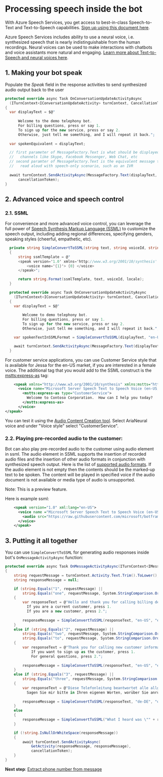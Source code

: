 # Processing speech inside the bot

With Azure Speech Services, you get access to best-in-class Speech-to-Text and Text-to-Speech capabilities. [Sign up using this document here](https://docs.microsoft.com/azure/cognitive-services/speech-service/get-started). 

Azure Speech Services includes ability to use a neural voice, i.e. synthesized speech that is nearly indistinguishable from the human recordings. Neural voices can be used to make interactions with chatbots and voice assistants more natural and engaging. [Learn more about Text-to-Speech and neural voices here](https://docs.microsoft.com/azure/cognitive-services/speech-service/language-support#text-to-speech).

## 1. Making your bot speak

Populate the _Speak_ field in the response activities to send synthesized audio output back to the user

```csharp
protected override async Task OnConversationUpdateActivityAsync
  (ITurnContext<IConversationUpdateActivity> turnContext, CancellationToken cancellationToken)
{
  var displayText = $@"
  
      Welcome to the demo telephony bot. 
      For billing questions, press or say 1. 
      To sign up for the new service, press or say 2.
      Otherwise, just tell me something, and I will repeat it back.";
      
  var spokenEquivalent = displayText;

  // first parameter of MessageFactory.Text is what should be displayed in messaging
  //   channels like Skype, Facebook Messenger, Web Chat, etc
  // second paramter of MessageFactory.Text is the equivalent message that should be 
  //   read aloud with speech-only scenario, such as an IVR
  
  await turnContext.SendActivityAsync(MessageFactory.Text(displayText, spokenEquivalent), 
      cancellationToken);
}
```

## 2. Advanced voice and speech control

### 2.1. SSML

For convenience and more advanced voice control, you can leverage the full power of [Speech Synthesis Markup Language (SSML)](https://docs.microsoft.com/azure/cognitive-services/speech-service/speech-synthesis-markup) to customize the speech output, including adding regional differences, specifying genders, speaking styles (cheerful, empathetic, etc).

```csharp
  private string SimpleConvertToSSML(string text, string voiceId, string locale)
  {
      string ssmlTemplate = @"
      <speak version='1.0' xmlns='http://www.w3.org/2001/10/synthesis' xml:lang='{2}'>
          <voice name='{1}'> {0} </voice>
      </speak>";

      return string.Format(ssmlTemplate, text, voiceId, locale);
  }

  protected override async Task OnConversationUpdateActivityAsync
    (ITurnContext<IConversationUpdateActivity> turnContext, CancellationToken cancellationToken)
  {
    var displayText = $@"
    
        Welcome to demo telephony bot. 
        For billing questions, press or say 1. 
        To sign up for the new service, press or say 2.
        Otherwise, just tell me something, and I will repeat it back.";

    var spokenTextInSSMLFormat = SimpleConvertToSSML(displayText, "en-US-GuyNeural", "en-us");

    await turnContext.SendActivityAsync(MessageFactory.Text(displayText, spokenTextInSSMLFormat), cancellationToken);
  }
```

For customer service applications, you can use Customer Service style that is available for Jessa for the en-US market, if you are interested in a female voice.  The additional tag that you would add to the SSML construct is the <mstts:express-as> tag:

```xml
    <speak xmlns="http://www.w3.org/2001/10/synthesis" xmlns:mstts="http://www.w3.org/2001/mstts" xmlns:emo="http://www.w3.org/2009/10/emotionml" version="1.0" xml:lang="en-US">
      <voice name="Microsoft Server Speech Text to Speech Voice (en-US, AriaNeural)">
        <mstts:express-as type="CustomerService">
          Welcome to Contoso Corporation.  How can I help you today? 
        </mstts:express-as>
      </voice>
</speak>
```

You can test it using the [Audio Content Creation tool](http://speech.microsoft.com/audiocontentcreation).  Select AriaNeural voice and under "Voice style" select "CustomerService".

### 2.2. Playing pre-recorded audio to the customer:

Bot can also play pre-recorded audio to the customer using audio element in ssml. The audio element in SSML supports the insertion of recorded audio files and the insertion of other audio formats in conjunction with synthesized speech output. Here is the list of <a href = "https://docs.microsoft.com/azure/cognitive-services/speech-service/rest-text-to-speech#audio-outputs">supported audio formats</a>. If the audio element is not empty then the contents should be the marked-up text to be spoken. The content will be played in specified voice if the audio document is not available or media type of audio is unsupported. 

Note: This is a preview feature.

Here is example ssml:

```xml
    <speak version="1.0" xml:lang="en-US">
      <voice name ="Microsoft Server Speech Text to Speech Voice (en-US, JessaRUS)">
        <audio src="https://raw.githubusercontent.com/microsoft/botframework-telephony/master/media/whatstheweatherlike.mp3">this is fallback text</audio>
      </voice>
    </speak>
```

## 3. Putting it all together

You can use `SimpleConvertToSSML` for generating audio responses inside bot's `OnMessageActivityAsync` function:

```csharp
protected override async Task OnMessageActivityAsync(ITurnContext<IMessageActivity> turnContext, CancellationToken cancellationToken)
{
    string requestMessage = turnContext.Activity.Text.Trim().ToLower();
    string responseMessage = null;

    if (string.Equals("1", requestMessage) ||
        string.Equals("one", requestMessage, System.StringComparison.OrdinalIgnoreCase))
    {
        var responseText = @"Hello and thank you for calling billing department.  
          If you are a current customer, press 1.  
          If you are a new customer, press 2.";
          
        responseMessage = SimpleConvertToSSML(responseText, "en-US", "en-US-AriaNeural");
    }
    else if (string.Equals("2", requestMessage) ||
        string.Equals("two", requestMessage, System.StringComparison.OrdinalIgnoreCase) ||
        string.Equals("to", requestMessage, System.StringComparison.OrdinalIgnoreCase))
    {
        var responseText = @"Thank you for calling new customer information line.  
            If you want to sign up as the customer, press 1. 
            For general questions, press 2.";
            
        responseMessage = SimpleConvertToSSML(responseText, "en-US", "en-US-GuyNeural");
    }
    else if (string.Equals("3", requestMessage) ||
        string.Equals("three", requestMessage, System.StringComparison.OrdinalIgnoreCase))
    {
        var responseText = @"Diese Telefonleitung beantwortet alle allgemeinen Fragen. 
          Sagen Sie mir bitte in Ihren eigenen Worten, worüber Sie anrufen.";
          
        responseMessage = SimpleConvertToSSML(responseText, "de-DE", "de-DE-KatjaNeural");
    }
    else
    {
        responseMessage = SimpleConvertToSSML("What I heard was \"" + requestMessage + "\"", "en-US", "en-US-GuyNeural");
    }

    if (!string.IsNullOrWhiteSpace(responseMessage))
    {
        await turnContext.SendActivityAsync(
            GetActivity(responseMessage, responseMessage),
            cancellationToken);
    }
}
```
**Next step**: [Extract phone number from message](ExtractPhoneNumber.md)

